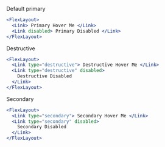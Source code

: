 Default primary

```jsx
<FlexLayout>
  <Link> Primary Hover Me </Link>
  <Link disabled> Primary Disabled </Link>
</FlexLayout>
```

Destructive

```jsx
<FlexLayout>
  <Link type="destructive"> Destructive Hover Me </Link>
  <Link type="destructive" disabled>
    Destructive Disabled
  </Link>
</FlexLayout>
```

Secondary

```jsx
<FlexLayout>
  <Link type="secondary"> Secondary Hover Me </Link>
  <Link type="secondary" disabled>
    Secondary Disabled
  </Link>
</FlexLayout>
```
